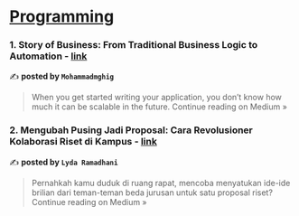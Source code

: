 
<h1><a href=https://medium.com/tag/programming/recommended target="_blank" rel="noopener noreferrer">Programming</a></h1>
<h3>1. Story of Business: From Traditional Business Logic to Automation - <a href="https://medium.com/@mohammadmghig/story-of-business-from-traditional-business-logic-to-automation-66a7bad20248?source=rss------programming-5" target="_blank" rel="noopener noreferrer">link</a></h3>

✍️ **posted by `Mohammadmghig`**

<blockquote>When you get started writing your application, you don’t know how much it can be scalable in the future.
Continue reading on Medium »</blockquote>

<h3>2. Mengubah Pusing Jadi Proposal: Cara Revolusioner Kolaborasi Riset di Kampus - <a href="https://medium.com/@lydaramadhani05/mengubah-pusing-jadi-proposal-cara-revolusioner-kolaborasi-riset-di-kampus-eb2ca76d9fd9?source=rss------programming-5" target="_blank" rel="noopener noreferrer">link</a></h3>

✍️ **posted by `Lyda Ramadhani`**

<blockquote>Pernahkah kamu duduk di ruang rapat, mencoba menyatukan ide-ide brilian dari teman-teman beda jurusan untuk satu proposal riset?
Continue reading on Medium »</blockquote>

